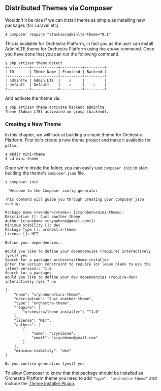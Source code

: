 ## Distributed Themes via Composer

Wouldn't it be nice if we can install theme as simple as installing new packages (for Laravel etc). 

    $ composer require "stackie/adminlte-theme=^0.1"
    
This is available for Orchestra Platform, in fact you as the user can install AdminLTE theme for Orchestra Platform using the above command. Once you have done that you can run the following command.

    $ php artisan theme:detect
    +----------+------------+----------+---------+
    | ID       | Theme Name | Frontend | Backend |
    +----------+------------+----------+---------+
    | adminlte | Admin LTE  |    ✗     |         |
    | default  | Default    |    ✓     |    ✓    |
    +----------+------------+----------+---------+
    
And activate the theme via:

    $ php artisan theme:activate backend adminlte
    Theme [Admin LTE] activated on group [backend].

### Creating a New Theme

In this chapter, we will look at building a simple theme for Orchestra Platform. First let's create a new theme project and make it available for `patio`.

```
$ mkdir mini-theme
$ cd mini-theme
```

Once we're inside the folder, you can easily use `composer init` to start building the theme's `composer.json` file.
```
$ composer init

  Welcome to the Composer config generator

This command will guide you through creating your composer.json config.

Package name (<vendor>/<name>) [crynobone/mini-theme]:
Description []: Just another theme
Author [crynobone <crynobone@gmail.com>]:
Minimum Stability []: dev
Package Type []: orchestra-theme
License []: MIT

Define your dependencies.

Would you like to define your dependencies (require) interactively [yes]? yes
Search for a package: orchestra/theme-installer
Enter the version constraint to require (or leave blank to use the latest version): ^1.0
Search for a package:
Would you like to define your dev dependencies (require-dev) interactively [yes]? no

{
    "name": "crynobone/mini-theme",
    "description": "Just another theme",
    "type": "orchestra-theme",
    "require": {
        "orchestra/theme-installer": "^1.0"
    },
    "license": "MIT",
    "authors": [
        {
            "name": "crynobone",
            "email": "crynobone@gmail.com"
        }
    ],
    "minimum-stability": "dev"
}

Do you confirm generation [yes]? yes
```

To allow Composer to know that this package should be installed as Orchestra Platform theme you need to add `"type": "orchestra-theme"` and include the [Theme Installer Plugin](https://github.com/orchestral/theme-installer).